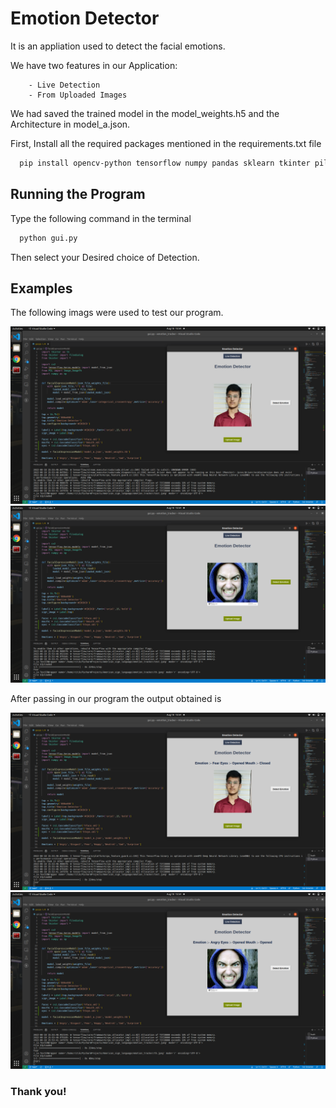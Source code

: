 
# Emotion Detector

It is an appliation used to detect the facial emotions.

We have two features in our Application:

        - Live Detection
        - From Uploaded Images 

We had saved the trained model in the model_weights.h5 and the Architecture in model_a.json.

First, Install all the required packages mentioned in the requirements.txt file

```bash
  pip install opencv-python tensorflow numpy pandas sklearn tkinter pil pil.imagetk
```


## Running the Program

Type the following command in the terminal

```bash
  python gui.py
```
Then select your Desired choice of Detection.

## Examples 

The following imags were used to test our program.

![alt text](http://github.com/ritikranjan12/Emotion-Detector-using-TensorFlow/blob/ritik/t1.png?raw=true)
![alt text](http://github.com/ritikranjan12/Emotion-Detector-using-TensorFlow/blob/ritik/t2.png?raw=true)

After passing in our program the output obtained is

![alt text](http://github.com/ritikranjan12/Emotion-Detector-using-TensorFlow/blob/ritik/o1.png?raw=true)
![alt text](http://github.com/ritikranjan12/Emotion-Detector-using-TensorFlow/blob/ritik/o2.png?raw=true)


### Thank you!
